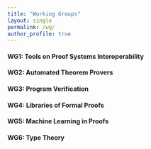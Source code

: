 ```yaml
---
title: "Working Groups"
layout: single
permalink: /wg/
author_profile: true
---
```


#### WG1: Tools on Proof Systems Interoperability
#### WG2: Automated Theorem Provers
#### WG3: Program Verification
#### WG4: Libraries of Formal Proofs
#### WG5: Machine Learning in Proofs
#### WG6: Type Theory